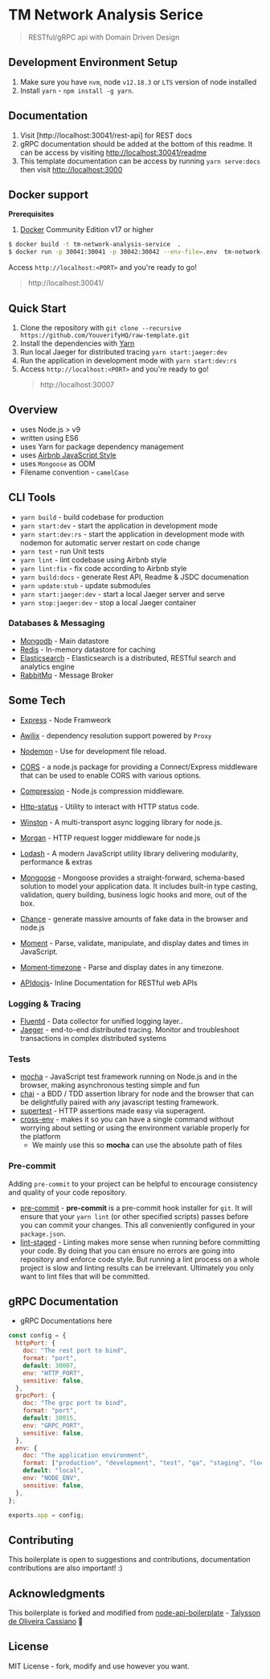 # TM Network Analysis Serice

> RESTful/gRPC api with Domain Driven Design

## Development Environment Setup

1.  Make sure you have `nvm`, node `v12.18.3` or `LTS` version of node installed
2.  Install `yarn` - `npm install -g yarn`.

## Documentation

1. Visit [http://localhost:30041/rest-api] for REST docs
2. gRPC documentation should be added at the bottom of this readme. It can be access by visiting [http://localhost:30041/readme](http://localhost:30041/readme)
3. This template documentation can be access by running `yarn serve:docs` then visit [http://localhost:3000](http://localhost:3000)

## Docker support

**Prerequisites**

1. [Docker](https://www.docker.com/products/docker-engine) Community Edition v17 or higher

```sh
$ docker build -t tm-network-analysis-service  .
$ docker run -p 30041:30041 -p 30042:30042 --env-file=.env  tm-network-analysis-service
```

Access `http://localhost:<PORT>` and you're ready to go!

> http://localhost:30041/

## Quick Start

1. Clone the repository with `git clone --recursive https://github.com/YouverifyHQ/raw-template.git`
2. Install the dependencies with [Yarn](https://yarnpkg.com/en/docs/install/)
3. Run local Jaeger for distributed tracing `yarn start:jaeger:dev`
4. Run the application in development mode with `yarn start:dev:rs`
5. Access `http://localhost:<PORT>` and you're ready to go!
   > http://localhost:30007

## Overview

- uses Node.js > v9
- written using ES6
- uses Yarn for package dependency management
- uses [Airbnb JavaScript Style](https://github.com/airbnb/javascript)
- uses `Mongoose` as ODM
- Filename convention - `camelCase`

## CLI Tools

- `yarn build` - build codebase for production
- `yarn start:dev` - start the application in development mode
- `yarn start:dev:rs` - start the application in development mode with nodemon for automatic server restart on code change
- `yarn test` - run Unit tests
- `yarn lint` - lint codebase using Airbnb style
- `yarn lint:fix` - fix code according to Airbnb style
- `yarn build:docs` - generate Rest API, Readme & JSDC documenation
- `yarn update:stub` - update submodules
- `yarn start:jaeger:dev` - start a local Jaeger server and serve
- `yarn stop:jaeger:dev` - stop a local Jaeger container

### Databases & Messaging

- [Mongodb](https://www.mongodb.com) - Main datastore
- [Redis](https://redis.io/) - In-memory datastore for caching
- [Elasticsearch](https://www.elastic.co/elasticsearch/) - Elasticsearch is a distributed, RESTful search and analytics engine
- [RabbitMq](https://www.rabbitmq.com/) - Message Broker

## Some Tech

- [Express](https://expressjs.com/) - Node Framweork
- [Awilix](https://github.com/jeffijoe/awilix) - dependency resolution support powered by `Proxy`
- [Nodemon](https://nodemon.io/) - Use for development file reload.
- [CORS](https://github.com/expressjs/cors) - a node.js package for providing a Connect/Express middleware that can be used to enable CORS with various options.
- [Compression](https://github.com/expressjs/compression) - Node.js compression middleware.
- [Http-status](https://github.com/adaltas/node-http-status) - Utility to interact with HTTP status code.
- [Winston](https://github.com/winstonjs/winston) - A multi-transport async logging library for node.js.
- [Morgan](https://github.com/expressjs/morgan) - HTTP request logger middleware for node.js
- [Lodash](https://lodash.com/) - A modern JavaScript utility library delivering modularity, performance & extras
- [Mongoose](https://mongoosejs.com/) - Mongoose provides a straight-forward, schema-based solution to model your application data. It includes built-in type casting, validation, query building, business logic hooks and more, out of the box.
- [Chance](https://chancejs.com/) - generate massive amounts of fake data in the browser and node.js

- [Moment](https://momentjs.com/) - Parse, validate, manipulate, and display dates and times in JavaScript.
- [Moment-timezone](https://momentjs.com/timezone/) - Parse and display dates in any timezone.

- [APIdocjs](https://apidocjs.com/)- Inline Documentation for RESTful web APIs

### Logging & Tracing

- [Fluentd](https://www.fluentd.org/) - Data collector for unified logging layer..
- [Jaeger](https://www.jaegertracing.io/) - end-to-end distributed tracing.
  Monitor and troubleshoot transactions in complex distributed systems

### Tests

- [mocha](https://mochajs.org/) - JavaScript test framework running on Node.js and in the browser, making asynchronous testing simple and fun
- [chai](http://chaijs.com/) - a BDD / TDD assertion library for node and the browser that can be delightfully paired with any javascript testing framework.
- [supertest](https://github.com/visionmedia/supertest) - HTTP assertions made easy via superagent.
- [cross-env](https://github.com/kentcdodds/cross-env) - makes it so you can have a single command without worrying about setting or using the environment variable properly for the platform
  - We mainly use this so **mocha** can use the absolute path of files

### Pre-commit

Adding `pre-commit` to your project can be helpful to encourage consistency and quality of your code repository.

- [pre-commit](https://github.com/observing/pre-commit) - **pre-commit** is a pre-commit hook installer for `git`. It will ensure that your `yarn lint` (or other specified scripts) passes before you can commit your changes. This all conveniently configured in your `package.json`.
- [lint-staged](https://github.com/okonet/lint-staged) - Linting makes more sense when running before committing your code. By doing that you can ensure no errors are going into repository and enforce code style. But running a lint process on a whole project is slow and linting results can be irrelevant. Ultimately you only want to lint files that will be committed.

## gRPC Documentation

- gRPC Documentations here

```javascript
const config = {
  httpPort: {
    doc: "The rest port to bind",
    format: "port",
    default: 30007,
    env: "HTTP_PORT",
    sensitive: false,
  },
  grpcPort: {
    doc: "The grpc port to bind",
    format: "port",
    default: 30015,
    env: "GRPC_PORT",
    sensitive: false,
  },
  env: {
    doc: "The application environment",
    format: ["production", "development", "test", "qa", "staging", "local"],
    default: "local",
    env: "NODE_ENV",
    sensitive: false,
  },
};

exports.app = config;
```

## Contributing

This boilerplate is open to suggestions and contributions, documentation contributions are also important! :)

## Acknowledgments

This boilerplate is forked and modified from [node-api-boilerplate](https://github.com/talyssonoc/node-api-boilerplate) - [Talysson de Oliveira Cassiano](https://github.com/talyssonoc) :clap:

## License

MIT License - fork, modify and use however you want.

